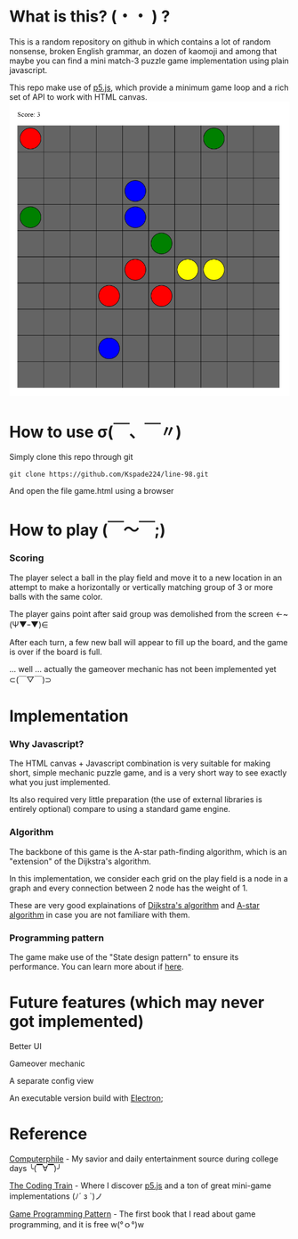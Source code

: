 # What is this? (・・ ) ?
This is a random repository on github in which contains a lot of random nonsense, broken English grammar, an dozen of kaomoji and among that maybe you can find a mini match-3 puzzle game implementation using plain javascript.

This repo make use of [p5.js](https://p5js.org/), which provide a minimum game loop and a rich set of API to work with HTML canvas.
![Game preview](/images/image.png)
# How to use σ(￣、￣〃)
Simply clone this repo through git
```
git clone https://github.com/Kspade224/line-98.git
```
And open the file game.html using a browser
# How to play (￣～￣;)
### Scoring
The player select a ball in the play field and move it to a new location in an attempt to make a horizontally or vertically matching group of 3 or more balls with the same color.

The player gains point after said group was demolished from the screen 	←~(Ψ▼ｰ▼)∈

After each turn, a few new ball will appear to fill up the board, and the game is over if the board is full.

... well ... actually the gameover mechanic has not been implemented yet ⊂(￣▽￣)⊃
# Implementation
### Why Javascript?
The HTML canvas + Javascript combination is very suitable for making short, simple mechanic puzzle game, and is a very short way to see exactly what you just implemented.

Its also required very little preparation (the use of external libraries is entirely optional) compare to using a standard game engine.
### Algorithm
The backbone of this game is the A-star path-finding algorithm, which is an "extension" of the Dijkstra's algorithm.

In this implementation, we consider each grid on the play field is a node in a graph and every connection between 2 node has the weight of 1.

These are very good explainations of [Dijkstra's algorithm](https://www.youtube.com/watch?v=GazC3A4OQTE) and [A-star algorithm](https://www.youtube.com/watch?v=ySN5Wnu88nE) in case you are not familiare with them.
### Programming pattern
The game make use of the "State design pattern" to ensure its performance. You can learn more about if [here](http://gameprogrammingpatterns.com/state.html).
# Future features (which may never got implemented)
Better UI

Gameover mechanic

A separate config view

An executable version build with [Electron](https://electron.atom.io/);
# Reference
[Computerphile](https://www.youtube.com/user/Computerphile) - My savior and daily entertainment source during college days ╰(▔∀▔)╯

[The Coding Train](https://www.youtube.com/user/shiffman) - Where I discover [p5.js](https://p5js.org/) and a ton of great mini-game implementations 
(ﾉ´ з `)ノ

[Game Programming Pattern](http://gameprogrammingpatterns.com/contents.html) - The first book that I read about game programming, and it is free w(°ｏ°)w